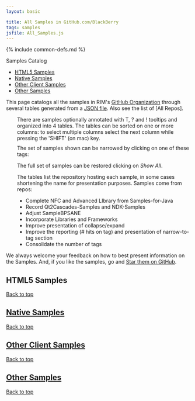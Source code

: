 ```yaml
---
layout: basic

title: All Samples in GitHub.com/BlackBerry
tags: samples
jsfile: All_Samples.js
---
```

{% include common-defs.md %}

<div id='right'>
<div class='caption'>Samples Catalog</div>
<ul>
<li><a href="#samplesHtml5">HTML5 Samples</a></li>
<li><a href="#samplesNative">Native Samples</a></li>
<li><a href="#samplesOtherClient">Other Client Samples</a></li>
<li><a href="#samplesServer">Other Samples</a></li>
</ul>
</div>

This page catalogs all the samples in RIM's
[GitHub Organization](http://github.com/blackberry)
through several tables generated from a [JSON file](All_Samples.json).
Also see the list of [All Repos].

<div style="margin-top:10px;" class="collapsable" label="Table, Tooltips and Sorting">
</div>
<div style="margin-top: 2px; margin-left:30px;">
There are <span id="stats-samplecount"><!-- dynamic content --></span> samples
optionally annotated with
<span class="question" tip="A list of 'tags' characterizing this sample">T</span>, 
<span class="question" tip="Extra details on the sample">?</span>
and
<span class="warning" tip="Issues to resolve">!</span> tooltips
and organized into 4 tables.
The tables can be sorted on one or more columns: to select multiple
columns select the next column while pressing the 'SHIFT' (on mac) key.
</div>

<div style="margin-top:10px;" class="collapsable" label="Find using Tags">
</div>
<div style="margin-top: 2px; margin-left:30px;">
<div id='tagList'>The set of samples shown can be narrowed by clicking on one of these
<span id='stats-tagcount'><!-- dynamic content --></span> tags:</div>
<p>The full set of samples can be restored clicking on <span id='showAllSamples'><em>Show All</em></span>.</p>
</div>


<div style="margin-top:10px;" class='collapsable' label="Repositories">
</div>
<div style="margin-top: 2px; margin-left:30px;">
<div id='repoList'>The tables list the repository hosting each sample, in some cases
shortening the name for presentation purposes.
Samples come from <span id='stats-repocount'><!-- dynamic content --></span> repos:
</div><!-- dynamic content -->
</div>

<div style="margin-top:10px;" class='collapsable' id='#todo' label="Todo">
<!-- dynamic content -->
</div>
<div style="margin-top:2px; margin-left:30px;">
<ul>
<li>Complete NFC and Advanced LIbrary from Samples-for-Java</li>
<li>Record Qt2Cascades-Samples and NDK-Samples</li>
<li>Adjust SampleBPSANE</li>
<li>Incorporate Libraries and Frameworks</li>
<li>Improve presentation of collapse/expand</li>
<li>Improve the reporting (# hits on tag) and presentation of narrow-to-tag section</li>
<li>Consolidate the number of tags</li>
</ul>
</div>

We always welcome your feedback on how to best present information on the Samples.
And, if you like the samples, go and [Star them on GitHub](https://github.com/blog/1204-notifications-stars).

<div class="dynContent">
<div id="samplesHtml5">
<a name="samplesHtml5"><h2>HTML5 Samples</h2></a>
</div>

<a href="#top">Back to top</a>
</div>

<div class="dynContent">
<div id="samplesNative">
<a href="samplesNative"><h2>Native Samples</h2></a>
</div>

<a href="#top">Back to top</a>
</div>

<div class="dynContent">
<div id="samplesOtherClient">
<a href="samplesOtherClient"><h2>Other Client Samples</h2></a>
</div>

<a href="#top">Back to top</a>
</div>

<div class="dynContent">
<div id="samplesOther">
<a href="samplesOther"><h2>Other Samples</h2></a>
</div>

<a href="#top">Back to top</a>
</div>